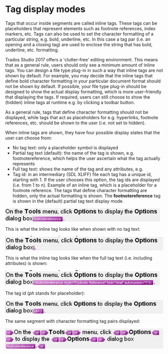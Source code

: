 Tag display modes
=====
Tags that occur inside segments are called inline tags. These tags can be placeholders that represent elements such as footnote references, index markers, etc. Tags can also be used to set the character formatting of a particular string, e.g. bold, underline, etc. In this case a tag par (i.e. an opening and a closing tag) are used to enclose the string that has bold, underline, etc. formatting.

 Trados Studio 2017 offers a 'clutter-free' editing environment. This means that as a general rule, users should only see a minimum amount of inline tags. You can design a file type plug-in in such a way that inline tags are not shown by default. For example, you may decide that the inline tags that define bold character formatting in your particular document format should not be shown by default. If possible, your file type plug-in should be designed to show the actual display formatting, which is more user-friendly that displaying the tags. If required, users can still choose to show the (hidden) inline tags at runtime e.g. by clicking a toolbar button.

As a general rule, tags that define character formatting should not be displayed, while tags that act as placeholders for e.g. hyperlinks, footnote references, etc. should be shown to the user (i.e. not set to hidden).

When inline tags are shown, they have four possible display states that the user can choose from:

* No tag text: only a placeholder symbol is displayed
* Partial tag text (default): the name of the tag is shown, e.g. footnotereference, which helps the user ascertain what the tag actually represents
* Full tag text: shows the name of the tag and any attributes, e.g. <footnotereference font='Arial'>
* Tag id: in an intermediary (SDL XLIFF) file each tag has a unique id, starting with 1. If the user chooses this option, the tag ids are displayed (i.e. from 1 to n).
Example of an inline tag, which is a placeholder for a footnote reference. The tags that define character formatting are hidden, only the actual formatting is shown. The **footnotereference** tag is shown in the (default) partial tag text display mode.

<img style="display:block; " src="images/Tag01.jpg"/>

This is what the inline tag looks like when shown with no tag text:

<img style="display:block; " src="images/Tag02.jpg"/>


This is what the inline tag looks like when the full tag text (i.e. including attributes) is shown:

<img style="display:block; " src="images/Tag03.jpg"/>

The tag id (*ph* stands for placeholder):

<img style="display:block; " src="images/Tag04.jpg"/>


The same segment with character formatting tag pairs displayed:

<img style="display:block; " src="images/Tag05.jpg"/>
